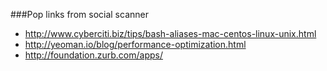 ###Pop links from social scanner

* http://www.cyberciti.biz/tips/bash-aliases-mac-centos-linux-unix.html
* http://yeoman.io/blog/performance-optimization.html
* http://foundation.zurb.com/apps/
